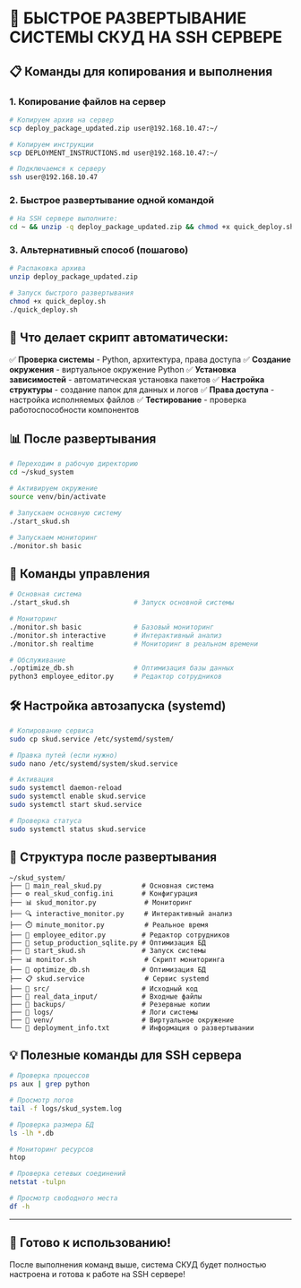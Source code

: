 # 🚀 БЫСТРОЕ РАЗВЕРТЫВАНИЕ СИСТЕМЫ СКУД НА SSH СЕРВЕРЕ

## 📋 Команды для копирования и выполнения

### 1. Копирование файлов на сервер

```bash
# Копируем архив на сервер
scp deploy_package_updated.zip user@192.168.10.47:~/

# Копируем инструкции
scp DEPLOYMENT_INSTRUCTIONS.md user@192.168.10.47:~/

# Подключаемся к серверу
ssh user@192.168.10.47
```

### 2. Быстрое развертывание одной командой

```bash
# На SSH сервере выполните:
cd ~ && unzip -q deploy_package_updated.zip && chmod +x quick_deploy.sh && ./quick_deploy.sh
```

### 3. Альтернативный способ (пошагово)

```bash
# Распаковка архива
unzip deploy_package_updated.zip

# Запуск быстрого развертывания
chmod +x quick_deploy.sh
./quick_deploy.sh
```

## 🎯 Что делает скрипт автоматически:

✅ **Проверка системы** - Python, архитектура, права доступа
✅ **Создание окружения** - виртуальное окружение Python
✅ **Установка зависимостей** - автоматическая установка пакетов
✅ **Настройка структуры** - создание папок для данных и логов
✅ **Права доступа** - настройка исполняемых файлов
✅ **Тестирование** - проверка работоспособности компонентов

## 📊 После развертывания

```bash
# Переходим в рабочую директорию
cd ~/skud_system

# Активируем окружение
source venv/bin/activate

# Запускаем основную систему
./start_skud.sh

# Запускаем мониторинг
./monitor.sh basic
```

## 🔧 Команды управления

```bash
# Основная система
./start_skud.sh                # Запуск основной системы

# Мониторинг
./monitor.sh basic             # Базовый мониторинг
./monitor.sh interactive       # Интерактивный анализ
./monitor.sh realtime          # Мониторинг в реальном времени

# Обслуживание
./optimize_db.sh               # Оптимизация базы данных
python3 employee_editor.py     # Редактор сотрудников
```

## 🛠️ Настройка автозапуска (systemd)

```bash
# Копирование сервиса
sudo cp skud.service /etc/systemd/system/

# Правка путей (если нужно)
sudo nano /etc/systemd/system/skud.service

# Активация
sudo systemctl daemon-reload
sudo systemctl enable skud.service
sudo systemctl start skud.service

# Проверка статуса
sudo systemctl status skud.service
```

## 📁 Структура после развертывания

```
~/skud_system/
├── 🎯 main_real_skud.py          # Основная система
├── ⚙️ real_skud_config.ini       # Конфигурация
├── 📊 skud_monitor.py            # Мониторинг
├── 🔍 interactive_monitor.py     # Интерактивный анализ
├── ⏱️ minute_monitor.py          # Реальное время
├── 👥 employee_editor.py         # Редактор сотрудников
├── 🔧 setup_production_sqlite.py # Оптимизация БД
├── 🚀 start_skud.sh              # Запуск системы
├── 📊 monitor.sh                 # Скрипт мониторинга
├── 🔧 optimize_db.sh             # Оптимизация БД
├── 📋 skud.service               # Сервис systemd
├── 📂 src/                       # Исходный код
├── 📂 real_data_input/           # Входные файлы
├── 📂 backups/                   # Резервные копии
├── 📂 logs/                      # Логи системы
├── 📂 venv/                      # Виртуальное окружение
└── 📄 deployment_info.txt        # Информация о развертывании
```

## 💡 Полезные команды для SSH сервера

```bash
# Проверка процессов
ps aux | grep python

# Просмотр логов
tail -f logs/skud_system.log

# Проверка размера БД
ls -lh *.db

# Мониторинг ресурсов
htop

# Проверка сетевых соединений
netstat -tulpn

# Просмотр свободного места
df -h
```

---

## 🎉 Готово к использованию!

После выполнения команд выше, система СКУД будет полностью настроена и готова к работе на SSH сервере!